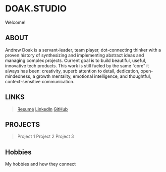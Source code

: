 # DOAK.STUDIO
Welcome!

## ABOUT
Andrew Doak is a servant-leader, team player, dot-connecting thinker with a proven history of synthesizing and implementing abstract ideas and managing complex projects. Current goal is to build beautiful, useful, innovative tech products. This work is still fueled by the same “core” it always has been: creativity, superb attention to detail, dedication, open-mindedness, a growth mentality, emotional intelligence, and thoughtful, context-sensitive communication.

## LINKS
>[Resumé](https://github.com/andrewdoak/doak.studio/blob/main/andrew-doak_resume.pdf)
>[LinkedIn](http://www.linkedin.com/in/theandrewdoak)
>[GitHub](https://github.com/andrewdoak/)

## PROJECTS
>Project 1
>Project 2
>Project 3

## Hobbies
My hobbies and how they connect
